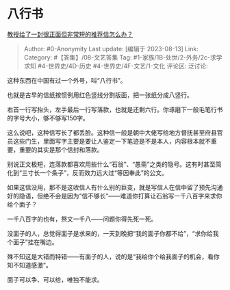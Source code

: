 # 八行书
[教授给了一封很正面但非常短的推荐信怎么办？](https://www.zhihu.com/question/419386261/answer/3162782981)

> Author: #0-Anonymity
> Last update: [编辑于 2023-08-13]
> Link:
> Category: #【答集】/08-文艺答集
> Tag: #1-家族/1B-处世/2-外务/2c-求学求知 #4-世界史/4D-历史 #4-世界史/4F-文艺/1-文化
> 评论区:
> 泛讨论:

这种东西在中国有过一个外号，叫“八行书”。

也就是古早的信纸按惯例用红色竖线分割版面，把一张纸分成八竖行。

右首一行写抬头，左手最后一行写落款，也就是还剩六行。你琢磨下一般毛笔行书的字号大小，够不够写150字。

这么说吧，这种信写长了都丢脸。这种信一般是朝中大佬写给地方督抚甚至府县官员这些门生，里面写字主要是要让人鉴定一下笔迹是不是本人，内容根本就不重要，重要的其实是那个信封和落款。

别说正文极短，连落款都喜欢用些什么“石翁”、“愚斋”之类的隐号。这有时甚至简化到“三寸长一个条子”，反而效力远大过“等因奉此”的公文。

如果这信没用，那不是这收信人有什么别的巨变，就是写信人在信中留了预先沟通好的隐语，但绝不会是因为“信不够长”——难道你打算让石翁写一千八百字来求你给个面子？

一千八百字的也有，祭文一千八——问题你得先死一死。

没面子的人，总觉得面子是求来的，一天到晚把“我的面子你都不给”，“求你给我个面子”挂在嘴边。

殊不知这是大错而特错——有面子的人，说的是“我给你个给我面子的机会，看你知不知道感激”。

面子可以争、可以给，唯独不能求。
